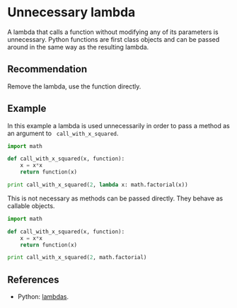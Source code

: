 # Unnecessary lambda
A lambda that calls a function without modifying any of its parameters is unnecessary. Python functions are first class objects and can be passed around in the same way as the resulting lambda.


## Recommendation
Remove the lambda, use the function directly.


## Example
In this example a lambda is used unnecessarily in order to pass a method as an argument to ` call_with_x_squared`.


```python
import math

def call_with_x_squared(x, function):
    x = x*x
    return function(x)

print call_with_x_squared(2, lambda x: math.factorial(x))
```
This is not necessary as methods can be passed directly. They behave as callable objects.


```python
import math

def call_with_x_squared(x, function):
    x = x*x
    return function(x)

print call_with_x_squared(2, math.factorial)
```

## References
* Python: [lambdas](http://docs.python.org/2.7/reference/expressions.html#lambda).
